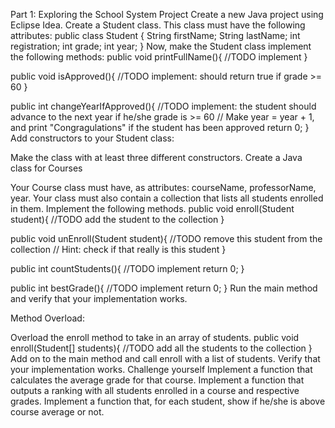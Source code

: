 Part 1: Exploring the School System Project
Create a new Java project using Eclipse Idea.
Create a Student class. This class must have the following attributes:
   public class Student {
       String firstName;
       String lastName;
       int registration;
       int grade;
       int year;
   }
Now, make the Student class implement the following methods:
   public void printFullName(){
      //TODO implement
   }

   public void isApproved(){
       //TODO implement: should return true if grade >= 60
   }

   public int changeYearIfApproved(){
       //TODO implement: the student should advance to the next year if he/she grade is >= 60
       // Make year = year + 1, and print "Congragulations" if the student has been approved
       return 0;
   }
Add constructors to your Student class:

Make the class with at least three different constructors.
Create a Java class for Courses

Your Course class must have, as attributes: courseName, professorName, year.
Your class must also contain a collection that lists all students enrolled in them.
Implement the following methods.
   public void enroll(Student student){
      //TODO add the student to the collection
   }

   public void unEnroll(Student student){
       //TODO remove this student from the collection
       // Hint: check if that really is this student
   }

   public int countStudents(){
       //TODO implement
       return 0;
   }
   
   public int bestGrade(){
       //TODO implement
       return 0;
   }
Run the main method and verify that your implementation works.

Method Overload:

Overload the enroll method to take in an array of students.
   public void enroll(Student[] students){
      //TODO add all the students to the collection
   }
Add on to the main method and call enroll with a list of students. Verify that your implementation works.
Challenge yourself
Implement a function that calculates the average grade for that course.
Implement a function that outputs a ranking with all students enrolled in a course and respective grades.
Implement a function that, for each student, show if he/she is above course average or not.
